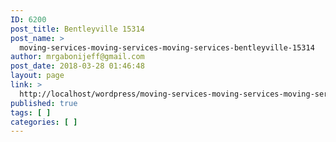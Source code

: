 ```yaml
---
ID: 6200
post_title: Bentleyville 15314
post_name: >
  moving-services-moving-services-moving-services-bentleyville-15314
author: mrgabonijeff@gmail.com
post_date: 2018-03-28 01:46:48
layout: page
link: >
  http://localhost/wordpress/moving-services-moving-services-moving-services-bentleyville-15314/
published: true
tags: [ ]
categories: [ ]
---
```

